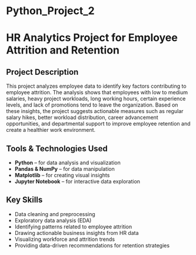 # Python_Project_2

# HR Analytics Project for Employee Attrition and Retention

## Project Description
This project analyzes employee data to identify key factors contributing to employee attrition. The analysis shows that employees with low to medium salaries, heavy project workloads, long working hours, certain experience levels, and lack of promotions tend to leave the organization. Based on these insights, the project suggests actionable measures such as regular salary hikes, better workload distribution, career advancement opportunities, and departmental support to improve employee retention and create a healthier work environment.

## Tools & Technologies Used
- **Python** – for data analysis and visualization  
- **Pandas & NumPy** – for data manipulation  
- **Matplotlib** – for creating visual insights  
- **Jupyter Notebook** – for interactive data exploration  

## Key Skills
- Data cleaning and preprocessing  
- Exploratory data analysis (EDA)  
- Identifying patterns related to employee attrition  
- Drawing actionable business insights from HR data  
- Visualizing workforce and attrition trends  
- Providing data-driven recommendations for retention strategies
